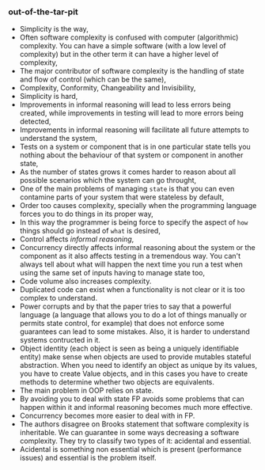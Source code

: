 ### out-of-the-tar-pit

* Simplicity is the way,
* Often software complexity is confused with computer (algorithmic) complexity. You can have a simple software (with a low level of complexity) but in the other term it can have a higher level of complexity,
* The major contributor of software complexity is the handling of state and flow of control (which can be the same),
* Complexity, Conformity, Changeability and Invisibility,
* Simplicity is hard,
* Improvements in informal reasoning will lead to less errors being created, while improvements in testing will lead to more errors being detected,
* Improvements in informal reasoning will facilitate all future attempts to understand the system,
* Tests on a system or component that is in one particular state tells you nothing about the behaviour of that system or component in another state,
* As the number of states grows it comes harder to reason about all possible scenarios which the system can go throught,
* One of the main problems of managing `state` is that you can even contamine parts of your system that were stateless by default,
* Order too causes complexity, specially when the programming language forces you to do things in its proper way,
* In this way the programmer is being force to specify the aspect of `how` things should go instead of `what` is desired,
* Control affects _informal reasoning_,
* Concurrency directly affects informal reasoning about the system or the component as it also affects testing in a tremendous way. You can't always tell about what will happen the next time you run a test when using the same set of inputs having to manage state too,
* Code volume also increases complexity.
* Duplicated code can exist when a functionality is not clear or it is too complex to understand.
* Power corrupts and by that the paper tries to say that a powerful language (a language that allows you to do a lot of things manually or permits state control, for example) that does not enforce some guarantees can lead to some mistakes. Also, it is harder to understand systems contructed in it.
* Object identity (each object is seen as being a uniquely identifiable entity) make sense when objects are used to provide mutables stateful abstraction. When you need to identify an object as unique by its values, you have to create Value objects, and in this cases you have to create methods to determine whether two objects are equivalents.
* The main problem in OOP relies on state.
* By avoiding you to deal with state FP avoids some problems that can happen within it and informal reasoning becomes much more effective.
* Concurrency becomes more easier to deal with in FP.
* The authors disagree on Brooks statement that software complexity is inheritable. We can guarantee in some ways decreasing a software complexity. They try to classify two types of it: acidental and essential.
* Acidental is something non essential which is present (performance issues) and essential is the problem itself.
